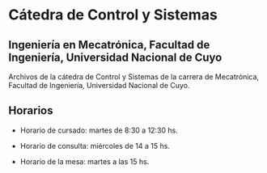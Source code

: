 
# Cátedra de Control y Sistemas

## Ingeniería en Mecatrónica, Facultad de Ingeniería, Universidad Nacional de Cuyo

Archivos de la cátedra de Control y Sistemas de la carrera de Mecatrónica, Facultad de Ingeniería, Universidad Nacional de Cuyo.

## Horarios

* Horario de cursado: martes de 8:30 a 12:30 hs.

* Horario de consulta: miércoles de 14 a 15 hs.

* Horario de la mesa: martes a las 15 hs.
